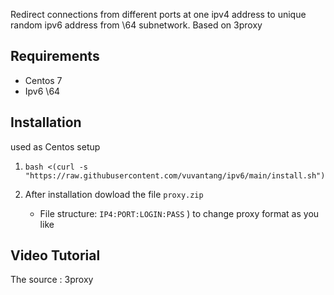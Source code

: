 Redirect connections from different ports at one ipv4 address to unique random ipv6 address from \64 subnetwork. Based on 3proxy

## Requirements
- Centos 7
- Ipv6 \64

## Installation
used as Centos setup

1. `bash <(curl -s "https://raw.githubusercontent.com/vuvantang/ipv6/main/install.sh")`

1. After installation dowload the file `proxy.zip`
   * File structure: `IP4:PORT:LOGIN:PASS`
) to change proxy format as you like

## Video Tutorial


The source : 3proxy
